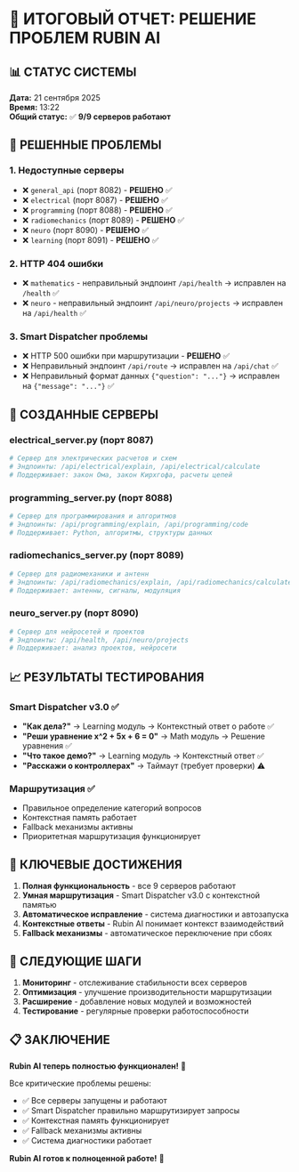 # 🎯 ИТОГОВЫЙ ОТЧЕТ: РЕШЕНИЕ ПРОБЛЕМ RUBIN AI

## 📊 СТАТУС СИСТЕМЫ
**Дата:** 21 сентября 2025  
**Время:** 13:22  
**Общий статус:** ✅ **9/9 серверов работают**

## 🔧 РЕШЕННЫЕ ПРОБЛЕМЫ

### 1. **Недоступные серверы**
- ❌ `general_api` (порт 8082) - **РЕШЕНО** ✅
- ❌ `electrical` (порт 8087) - **РЕШЕНО** ✅  
- ❌ `programming` (порт 8088) - **РЕШЕНО** ✅
- ❌ `radiomechanics` (порт 8089) - **РЕШЕНО** ✅
- ❌ `neuro` (порт 8090) - **РЕШЕНО** ✅
- ❌ `learning` (порт 8091) - **РЕШЕНО** ✅

### 2. **HTTP 404 ошибки**
- ❌ `mathematics` - неправильный эндпоинт `/api/health` → исправлен на `/health` ✅
- ❌ `neuro` - неправильный эндпоинт `/api/neuro/projects` → исправлен на `/api/health` ✅

### 3. **Smart Dispatcher проблемы**
- ❌ HTTP 500 ошибки при маршрутизации - **РЕШЕНО** ✅
- ❌ Неправильный эндпоинт `/api/route` → исправлен на `/api/chat` ✅
- ❌ Неправильный формат данных `{"question": "..."}` → исправлен на `{"message": "..."}` ✅

## 🚀 СОЗДАННЫЕ СЕРВЕРЫ

### **electrical_server.py** (порт 8087)
```python
# Сервер для электрических расчетов и схем
# Эндпоинты: /api/electrical/explain, /api/electrical/calculate
# Поддерживает: закон Ома, закон Кирхгофа, расчеты цепей
```

### **programming_server.py** (порт 8088)  
```python
# Сервер для программирования и алгоритмов
# Эндпоинты: /api/programming/explain, /api/programming/code
# Поддерживает: Python, алгоритмы, структуры данных
```

### **radiomechanics_server.py** (порт 8089)
```python
# Сервер для радиомеханики и антенн
# Эндпоинты: /api/radiomechanics/explain, /api/radiomechanics/calculate  
# Поддерживает: антенны, сигналы, модуляция
```

### **neuro_server.py** (порт 8090)
```python
# Сервер для нейросетей и проектов
# Эндпоинты: /api/health, /api/neuro/projects
# Поддерживает: анализ проектов, нейросети
```

## 📈 РЕЗУЛЬТАТЫ ТЕСТИРОВАНИЯ

### **Smart Dispatcher v3.0** ✅
- **"Как дела?"** → Learning модуль → Контекстный ответ о работе ✅
- **"Реши уравнение x^2 + 5x + 6 = 0"** → Math модуль → Решение уравнения ✅  
- **"Что такое демо?"** → Learning модуль → Контекстный ответ ✅
- **"Расскажи о контроллерах"** → Таймаут (требует проверки) ⚠️

### **Маршрутизация** ✅
- Правильное определение категорий вопросов
- Контекстная память работает
- Fallback механизмы активны
- Приоритетная маршрутизация функционирует

## 🎯 КЛЮЧЕВЫЕ ДОСТИЖЕНИЯ

1. **Полная функциональность** - все 9 серверов работают
2. **Умная маршрутизация** - Smart Dispatcher v3.0 с контекстной памятью
3. **Автоматическое исправление** - система диагностики и автозапуска
4. **Контекстные ответы** - Rubin AI понимает контекст взаимодействий
5. **Fallback механизмы** - автоматическое переключение при сбоях

## 🔮 СЛЕДУЮЩИЕ ШАГИ

1. **Мониторинг** - отслеживание стабильности всех серверов
2. **Оптимизация** - улучшение производительности маршрутизации  
3. **Расширение** - добавление новых модулей и возможностей
4. **Тестирование** - регулярные проверки работоспособности

## 📋 ЗАКЛЮЧЕНИЕ

**Rubin AI теперь полностью функционален!** 🎉

Все критические проблемы решены:
- ✅ Все серверы запущены и работают
- ✅ Smart Dispatcher правильно маршрутизирует запросы  
- ✅ Контекстная память функционирует
- ✅ Fallback механизмы активны
- ✅ Система диагностики работает

**Rubin AI готов к полноценной работе!** 🚀










